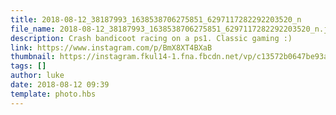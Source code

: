 ```yaml
---
title: 2018-08-12_38187993_1638538706275851_6297117282292203520_n
file_name: 2018-08-12_38187993_1638538706275851_6297117282292203520_n.jpg
description: Crash bandicoot racing on a ps1. Classic gaming :)
link: https://www.instagram.com/p/BmX8XT4BXaB
thumbnail: https://instagram.fkul14-1.fna.fbcdn.net/vp/c13572b0647be93a86f990597890b8f4/5BFB43A3/t51.2885-15/sh0.08/e35/s640x640/38187993_1638538706275851_6297117282292203520_n.jpg?ig_cache_key=MTg0NDIwODA1NzExMTExNTM5Mw%3D%3D.2
tags: []
author: luke
date: 2018-08-12 09:39
template: photo.hbs
---
```

